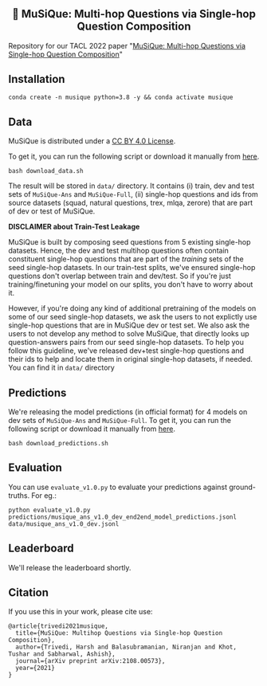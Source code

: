 # <h2 align="center"> :musical_note: MuSiQue: Multi-hop Questions via Single-hop Question Composition </h2>

Repository for our TACL 2022 paper "[MuSiQue: Multi-hop Questions via Single-hop Question Composition](https://arxiv.org/pdf/2108.00573.pdf)"

## Installation

```
conda create -n musique python=3.8 -y && conda activate musique
```

## Data

MuSiQue is distributed under a [CC BY 4.0 License](https://creativecommons.org/licenses/by/4.0/).

To get it, you can run the following script or download it manually from [here](https://drive.google.com/file/d/1tGdADlNjWFaHLeZZGShh2IRcpO6Lv24h/view?usp=sharing).

```
bash download_data.sh
```

The result will be stored in `data/` directory. It contains (i) train, dev and test sets of `MuSiQue-Ans` and `MuSiQue-Full`, (ii) single-hop questions and ids from source datasets (squad, natural questions, trex, mlqa, zerore) that are part of dev or test of MuSiQue.


**DISCLAIMER about Train-Test Leakage**

MuSiQue is built by composing seed questions from 5 existing single-hop datasets. Hence, the dev and test multihop questions often contain constituent single-hop questions that are part of the *training* sets of the seed single-hop datasets. In our train-test splits, we've ensured single-hop questions don't overlap between train and dev/test. So if you're just training/finetuning your model on our splits, you don't have to worry about it.

However, if you're doing any kind of additional pretraining of the models on some of our seed single-hop datasets, we ask the users to not explictly use single-hop questions that are in MuSiQue dev or test set. We also ask the users to not develop any method to solve MuSiQue, that directly looks up question-answers pairs from our seed single-hop datasets. To help you follow this guideline, we've released dev+test single-hop questions and their ids to help and locate them in original single-hop datasets, if needed. You can find it in `data/` directory


## Predictions

We're releasing the model predictions (in official format) for 4 models on dev sets of `MuSiQue-Ans` and `MuSiQue-Full`. To get it, you can run the following script or download it manually from [here](https://drive.google.com/file/d/1XZocqLOTAu4y_1EeAj1JM4Xc1JxGJtx6/view?usp=sharing).

```
bash download_predictions.sh
```


## Evaluation

You can use `evaluate_v1.0.py` to evaluate your predictions against ground-truths. For eg.:

```
python evaluate_v1.0.py predictions/musique_ans_v1.0_dev_end2end_model_predictions.jsonl data/musique_ans_v1.0_dev.jsonl
```

## Leaderboard

We'll release the leaderboard shortly.


## Citation

If you use this in your work, please cite use:

```
@article{trivedi2021musique,
  title={MuSiQue: Multihop Questions via Single-hop Question Composition},
  author={Trivedi, Harsh and Balasubramanian, Niranjan and Khot, Tushar and Sabharwal, Ashish},
  journal={arXiv preprint arXiv:2108.00573},
  year={2021}
}
```

